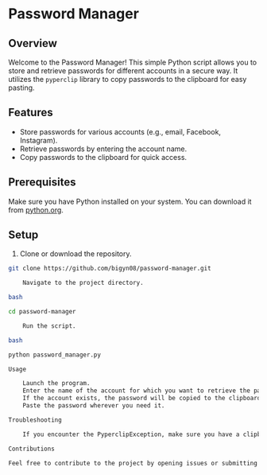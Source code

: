 # Password Manager

## Overview

Welcome to the Password Manager! This simple Python script allows you to store and retrieve passwords for different accounts in a secure way. It utilizes the `pyperclip` library to copy passwords to the clipboard for easy pasting.

## Features

- Store passwords for various accounts (e.g., email, Facebook, Instagram).
- Retrieve passwords by entering the account name.
- Copy passwords to the clipboard for quick access.

## Prerequisites

Make sure you have Python installed on your system. You can download it from [python.org](https://www.python.org/downloads/).

## Setup

1. Clone or download the repository.

```bash
git clone https://github.com/bigyn08/password-manager.git

    Navigate to the project directory.

bash

cd password-manager

    Run the script.

bash

python password_manager.py

Usage

    Launch the program.
    Enter the name of the account for which you want to retrieve the password.
    If the account exists, the password will be copied to the clipboard.
    Paste the password wherever you need it.

Troubleshooting

    If you encounter the PyperclipException, make sure you have a clipboard mechanism installed on your system. Refer to the Pyperclip Documentation for more information.

Contributions

Feel free to contribute to the project by opening issues or submitting 
